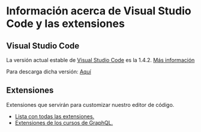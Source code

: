 # Información acerca de Visual Studio Code y las extensiones

## Visual Studio Code

La versión actual estable de [Visual Studio Code](https://code.visualstudio.com/) es la 1.4.2. [Más información](https://code.visualstudio.com/updates/v1_42)

Para descarga dicha versión: [Aquí](https://code.visualstudio.com/#alt-downloads)

## Extensiones

Extensiones que servirán para customizar nuestro editor de código.

* [Lista con todas las extensiones.](https://marketplace.visualstudio.com/VSCode)
* [Extensiones de los cursos de GraphQL.](./EXTENSIONS.md)
